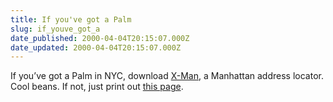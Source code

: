 ```yaml
---
title: If you've got a Palm
slug: if_youve_got_a
date_published: 2000-04-04T20:15:07.000Z
date_updated: 2000-04-04T20:15:07.000Z
---
```


If you’ve got a Palm in NYC, download [X-Man](http://roamingempire.com/xman/), a Manhattan address locator. Cool beans. If not, just print out [this page](http://www.ny.com/locator/).
